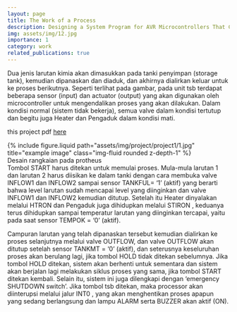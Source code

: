 ```yaml
---
layout: page
title: The Work of a Process
description: Designing a System Program for AVR Microcontrollers That Can Used to Regulate The  Work of a Process Unit
img: assets/img/12.jpg
importance: 1
category: work
related_publications: true
---
```


Dua jenis larutan kimia akan dimasukkan pada tanki penyimpan (storage tank), kemudian  dipanaskan dan diaduk, dan akhirnya dialirkan keluar untuk ke proses berikutnya. Seperti terlihat  pada gambar, pada unit tsb terdapat beberapa sensor (input) dan actuator (output) yang akan  digunakan oleh microcontroller untuk mengendalikan proses yang akan dilakukan. Dalam kondisi  normal (sistem tidak bekerja), semua valve dalam kondisi tertutup dan begitu juga Heater dan  Pengaduk dalam kondisi mati.

this project pdf [here](https://drive.google.com/file/d/10qAKELwr0HBtpwgwk3e-BjsHP0C6eV2l/view?usp=drive_link)

<div class="row justify-content-sm-center">
    <div class="col-sm-8 mt-3 mt-md-0">
        {% include figure.liquid path="assets/img/project/project1/1.jpg" title="example image" class="img-fluid rounded z-depth-1" %}
    </div>
</div>
<div class="caption">
    Desain rangkaian pada protheus
</div>
Tombol START harus ditekan untuk memulai proses. Mula-mula larutan 1 dan larutan 2 harus  diisikan ke dalam tanki dengan cara membuka valve INFLOW1 dan INFLOW2 sampai sensor  TANKFUL= ‘1’ (aktif) yang berarti bahwa level larutan sudah mencapai level yang diinginkan  dan valve INFLOW1 dan INFLOW2 kemudian ditutup. Setelah itu Heater dinyalakan melalui  HTRON dan Pengaduk juga dihidupkan melalui STIRON , keduanya terus dihidupkan sampai  temperatur larutan yang diinginkan tercapai, yaitu pada saat sensor TEMPOK = ‘0’ (aktif). 

Campuran larutan yang telah dipanaskan tersebut kemudian dialirkan ke proses selanjutnya  melalui valve OUTFLOW, dan valve OUTFLOW akan ditutup setelah sensor TANKMT = ‘0’  (aktif), dan seterusnya keseluruhan proses akan berulang lagi, jika tombol HOLD tidak ditekan  sebelumnya. Jika tombol HOLD ditekan, sistem akan berhenti untuk sementara dan sistem akan  berjalan lagi melakukan siklus proses yang sama, jika tombol START ditekan kembali. Selain itu,  sistem ini juga dilengkapi dengan ‘emergency SHUTDOWN switch’. Jika tombol tsb ditekan,  maka processor akan diinterupsi melalui jalur INT0 , yang akan menghentikan proses apapun yang  sedang berlangsung dan lampu ALARM serta BUZZER akan aktif (ON).
